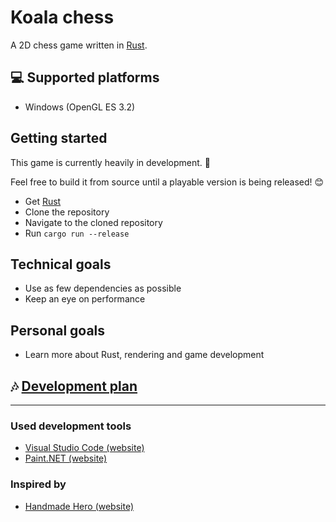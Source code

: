 # Koala chess
A 2D chess game written in [Rust](https://www.rust-lang.org).

## :computer: Supported platforms
- Windows (OpenGL ES 3.2)

## Getting started
This game is currently heavily in development. :construction:

Feel free to build it from source until a playable version is being released! :blush:
- Get [Rust](https://www.rust-lang.org/tools/install)
- Clone the repository
- Navigate to the cloned repository
- Run `cargo run --release`

## Technical goals
- Use as few dependencies as possible
- Keep an eye on performance

## Personal goals
- Learn more about Rust, rendering and game development

## :notes: [Development plan](https://github.com/Oliver-Piorun/koala_chess/projects/1)

---

### Used development tools
- [Visual Studio Code (website)](https://code.visualstudio.com)
- [Paint.NET (website)](https://www.getpaint.net)

### Inspired by
- [Handmade Hero (website)](https://handmadehero.org)
